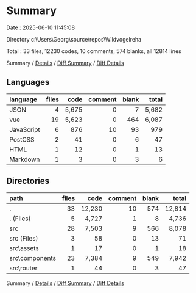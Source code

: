 # Summary

Date : 2025-06-10 11:45:08

Directory c:\\Users\\Georg\\source\\repos\\Wildvogelreha

Total : 33 files,  12230 codes, 10 comments, 574 blanks, all 12814 lines

Summary / [Details](details.md) / [Diff Summary](diff.md) / [Diff Details](diff-details.md)

## Languages
| language | files | code | comment | blank | total |
| :--- | ---: | ---: | ---: | ---: | ---: |
| JSON | 4 | 5,675 | 0 | 7 | 5,682 |
| vue | 19 | 5,623 | 0 | 464 | 6,087 |
| JavaScript | 6 | 876 | 10 | 93 | 979 |
| PostCSS | 2 | 41 | 0 | 6 | 47 |
| HTML | 1 | 12 | 0 | 1 | 13 |
| Markdown | 1 | 3 | 0 | 3 | 6 |

## Directories
| path | files | code | comment | blank | total |
| :--- | ---: | ---: | ---: | ---: | ---: |
| . | 33 | 12,230 | 10 | 574 | 12,814 |
| . (Files) | 5 | 4,727 | 1 | 8 | 4,736 |
| src | 28 | 7,503 | 9 | 566 | 8,078 |
| src (Files) | 3 | 58 | 0 | 13 | 71 |
| src\\assets | 1 | 17 | 0 | 1 | 18 |
| src\\components | 23 | 7,384 | 9 | 549 | 7,942 |
| src\\router | 1 | 44 | 0 | 3 | 47 |

Summary / [Details](details.md) / [Diff Summary](diff.md) / [Diff Details](diff-details.md)